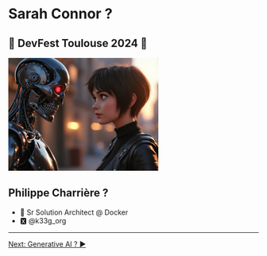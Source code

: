 # Sarah Connor ?
## 🥳 DevFest Toulouse 2024 🎉
<img src="imgs/sarah-terminator-3.jpg" width="60%" height="60%">

## Philippe Charrière ?

- 🐳 Sr Solution Architect @ Docker
- 🆇 @k33g_org

___
[Next: Generative AI ? ▶️](./02-genai.md#generative-ai--ia-générative)